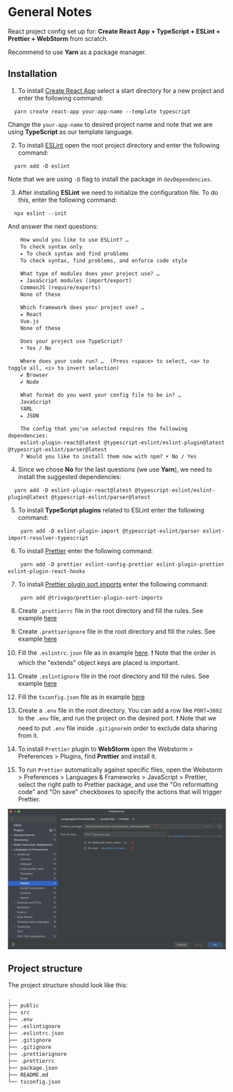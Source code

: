 # General Notes

React project config set up for: **Create React App + TypeScript + ESLint + Prettier + WebStorm** from scratch.

Recommend to use **Yarn** as a package manager.

## Installation

1. To install [Create React App](https://create-react-app.dev/docs/getting-started#yarn) select a start directory for a new project and enter the following command:

```console
  yarn create react-app your-app-name --template typescript
```

Change the `your-app-name` to desired project name and note that we are using **TypeScript** as our template language.

2. To install [ESLint](https://yarnpkg.com/package/eslint) open the root project directory and enter the following command:

```console
  yarn add -D eslint
```

Note that we are using `-D` flag to install the package in `devDependencies`.

3. After installing **ESLint** we need to initialize the configuration file. To do this, enter the following command:

```console
  npx eslint --init
```

And answer the next questions:

```console
    How would you like to use ESLint? …
    To check syntax only
    ▸ To check syntax and find problems
    To check syntax, find problems, and enforce code style
```

```console
    What type of modules does your project use? … 
    ▸ JavaScript modules (import/export)
    CommonJS (require/exports)
    None of these
```

```console
    Which framework does your project use? …
    ▸ React
    Vue.js
    None of these
```

```console
    Does your project use TypeScript? 
    ‣ Yes / No
```

```console
    Where does your code run? …  (Press <space> to select, <a> to toggle all, <i> to invert selection)
    ✔ Browser
    ✔ Node
```

```console
    What format do you want your config file to be in? … 
    JavaScript
    YAML
    ▸ JSON
```

```console
    The config that you've selected requires the following dependencies:
    eslint-plugin-react@latest @typescript-eslint/eslint-plugin@latest @typescript-eslint/parser@latest
    ? Would you like to install them now with npm? ‣ No / Yes
```

4. Since we chose **No** for the last questions (we use **Yarn**), we need to install the suggested dependencies: 

```console
  yarn add -D eslint-plugin-react@latest @typescript-eslint/eslint-plugin@latest @typescript-eslint/parser@latest
```

5. To install **TypeScript plugins** related to ESLint enter the following command:

```console
    yarn add -D eslint-plugin-import @typescript-eslint/parser eslint-import-resolver-typescript
```

6. To install [Prettier](https://yarnpkg.com/package/prettier) enter the following command:

```console
    yarn add -D prettier eslint-config-prettier eslint-plugin-prettier eslint-plugin-react-hooks
```

7. To install [Prettier plugin sort imports](https://yarnpkg.com/package/@trivago/prettier-plugin-sort-imports) enter the following command:

```console
    yarn add @trivago/prettier-plugin-sort-imports
```

8. Create `.prettierrc` file in the root directory and fill the rules. See example [here](.prettierrc)

9. Create `.prettierignore` file in the root directory and fill the rules. See example [here](.prettierignore)

10. Fill the `.eslintrc.json` file as in example [here](.eslintrc.json). ❗ Note that the order in which the "extends" object keys are placed is important. 

11. Create `.eslintignore` file in the root directory and fill the rules. See example  [here](.eslintignore)
 
12. Fill the `tsconfig.json` file as in example [here](tsconfig.json)

13. Create a `.env` file in the root directory. You can add a row like `PORT=3002` to the `.env` file, and run the project on the desired port. ❗ Note that we need to put `.env` file inside `.gitignore`in order to exclude data sharing from it.

14. To install `Prettier` plugin to **WebStorm** open the Webstorm > Preferences > Plugins, find **Prettier** and install it.

15. To run `Prettier` automatically against specific files, open the Webstorm > Preferences > Languages & Frameworks > JavaScript > Prettier, select the right path to Prettier package, and use the "On reformatting code" and "On save" checkboxes to specify the actions that will trigger Prettier.

![prettier-settings](public/prettier-settings.png)

## Project structure

The project structure should look like this:

```
.
├── public
├── src
├── .env
├── .eslintignore
├── .eslintrc.json
├── .gitignore
├── .gitignore
├── .prettierignore
├── .prettierrc
├── package.json
├── README.md
└── tsconfig.json
```
